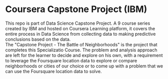 # Coursera Capstone Project (IBM)
This repo is part of Data Science Capstone Project. A 9 course series created by IBM and hosted on Coursera Learning platform, it covers the entire process in Data Science from collecting data to making predictive conclusions based on the data.<br>
The "Capstone Project - The Battle of Neighborhoods" is the project that completes this Specializatio Course. The problem and analysis approach are left for the learner to decide and explore on his own, with a requirement to leverage the Foursquare location data to explore or compare neighborhoods or cities of our choice or to come up with a problem that we can use the Foursquare location data to solve.
